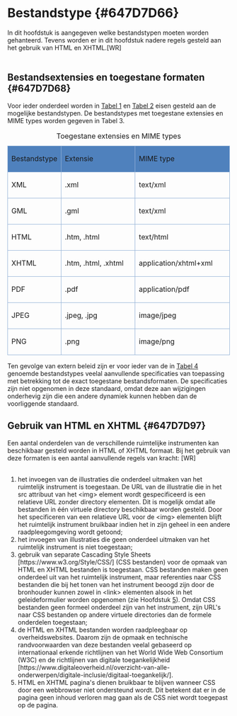 # Bestandstype {#647D7D66}

In dit hoofdstuk is aangegeven welke bestandstypen moeten worden gehanteerd. Tevens worden er in dit hoofdstuk nadere regels gesteld aan het gebruik van HTML en XHTML.[WR]<br/>
<br/>

## Bestandsextensies en toegestane formaten {#647D7D68}

Voor ieder onderdeel worden in <a href='#d4e213'>Tabel 1</a> en <a href='#d4e757'>Tabel 2</a> eisen gesteld aan de mogelijke bestandstypen. De bestandstypes met toegestane extensies en MIME types worden gegeven in Tabel 3.
<table style='width: 100%;'><caption>Toegestane extensies en MIME types</caption>
<colgroup><col id='col1' style='width: 24.075358298659268%;'>
<col id='col2' style='width: 33.33333333333333%;'>
<col id='col3' style='width: 42.5913083680074%;'>
</colgroup>
<tbody valign='top'><tr><td align='left' style='border-top: 0.5pt solid #95B3D7; border-left: 0.5pt solid #95B3D7; border-bottom: 0.5pt solid #95B3D7; border-right: 0.5pt solid #95B3D7; background-color: #4F81BD;'><p id='647D7D6D'>Bestandstype</td>
<td align='left' style='border-top: 0.5pt solid #95B3D7; border-left: 0.5pt solid #95B3D7; border-bottom: 0.5pt solid #95B3D7; border-right: 0.5pt solid #95B3D7; background-color: #4F81BD;'><p id='647D7D6E'>Extensie</td>
<td align='left' style='border-top: 0.5pt solid #95B3D7; border-left: 0.5pt solid #95B3D7; border-bottom: 0.5pt solid #95B3D7; border-right: 0.5pt solid #95B3D7; background-color: #4F81BD;'><p id='647D7D6F'>MIME type</td>
</tr>
<tr><td align='left' style='border-top: 0.5pt solid #95B3D7; border-left: 0.5pt solid #95B3D7; border-bottom: 0.5pt solid #95B3D7; border-right: 0.5pt solid #95B3D7; background-color: none;'><p id='647D7D71'>XML</td>
<td align='left' style='border-top: 0.5pt solid #95B3D7; border-left: 0.5pt solid #95B3D7; border-bottom: 0.5pt solid #95B3D7; border-right: 0.5pt solid #95B3D7; background-color: none;'><p id='647D7D73'>.xml</td>
<td align='left' style='border-top: 0.5pt solid #95B3D7; border-left: 0.5pt solid #95B3D7; border-bottom: 0.5pt solid #95B3D7; border-right: 0.5pt solid #95B3D7; background-color: none;'><p id='647D7D74'>text/xml</td>
</tr>
<tr><td align='left' style='border-top: 0.5pt solid #95B3D7; border-left: 0.5pt solid #95B3D7; border-bottom: 0.5pt solid #95B3D7; border-right: 0.5pt solid #95B3D7; background-color: none;'><p id='647D7D77'>GML</td>
<td align='left' style='border-top: 0.5pt solid #95B3D7; border-left: 0.5pt solid #95B3D7; border-bottom: 0.5pt solid #95B3D7; border-right: 0.5pt solid #95B3D7; background-color: none;'><p id='647D7D78'>.gml</td>
<td align='left' style='border-top: 0.5pt solid #95B3D7; border-left: 0.5pt solid #95B3D7; border-bottom: 0.5pt solid #95B3D7; border-right: 0.5pt solid #95B3D7; background-color: none;'><p id='647D7D79'>text/xml</td>
</tr>
<tr><td align='left' style='border-top: 0.5pt solid #95B3D7; border-left: 0.5pt solid #95B3D7; border-bottom: 0.5pt solid #95B3D7; border-right: 0.5pt solid #95B3D7; background-color: none;'><p id='647D7D7B'>HTML</td>
<td align='left' style='border-top: 0.5pt solid #95B3D7; border-left: 0.5pt solid #95B3D7; border-bottom: 0.5pt solid #95B3D7; border-right: 0.5pt solid #95B3D7; background-color: none;'><p id='647D7D7D'>.htm, .html</td>
<td align='left' style='border-top: 0.5pt solid #95B3D7; border-left: 0.5pt solid #95B3D7; border-bottom: 0.5pt solid #95B3D7; border-right: 0.5pt solid #95B3D7; background-color: none;'><p id='647D7D7E'>text/html</td>
</tr>
<tr><td align='left' style='border-top: 0.5pt solid #95B3D7; border-left: 0.5pt solid #95B3D7; border-bottom: 0.5pt solid #95B3D7; border-right: 0.5pt solid #95B3D7; background-color: none;'><p id='647D7D80'>XHTML</td>
<td align='left' style='border-top: 0.5pt solid #95B3D7; border-left: 0.5pt solid #95B3D7; border-bottom: 0.5pt solid #95B3D7; border-right: 0.5pt solid #95B3D7; background-color: none;'><p id='647D7D82'>.htm, .html, .xhtml</td>
<td align='left' style='border-top: 0.5pt solid #95B3D7; border-left: 0.5pt solid #95B3D7; border-bottom: 0.5pt solid #95B3D7; border-right: 0.5pt solid #95B3D7; background-color: none;'><p id='647D7D83'>application/xhtml+xml</td>
</tr>
<tr><td align='left' style='border-top: 0.5pt solid #95B3D7; border-left: 0.5pt solid #95B3D7; border-bottom: 0.5pt solid #95B3D7; border-right: 0.5pt solid #95B3D7; background-color: none;'><p id='647D7D85'>PDF</td>
<td align='left' style='border-top: 0.5pt solid #95B3D7; border-left: 0.5pt solid #95B3D7; border-bottom: 0.5pt solid #95B3D7; border-right: 0.5pt solid #95B3D7; background-color: none;'><p id='647D7D87'>.pdf</td>
<td align='left' style='border-top: 0.5pt solid #95B3D7; border-left: 0.5pt solid #95B3D7; border-bottom: 0.5pt solid #95B3D7; border-right: 0.5pt solid #95B3D7; background-color: none;'><p id='647D7D88'>application/pdf</td>
</tr>
<tr><td align='left' style='border-top: 0.5pt solid #95B3D7; border-left: 0.5pt solid #95B3D7; border-bottom: 0.5pt solid #95B3D7; border-right: 0.5pt solid #95B3D7; background-color: none;'><p id='647D7D8A'>JPEG</td>
<td align='left' style='border-top: 0.5pt solid #95B3D7; border-left: 0.5pt solid #95B3D7; border-bottom: 0.5pt solid #95B3D7; border-right: 0.5pt solid #95B3D7; background-color: none;'><p id='647D7D8C'>.jpeg, .jpg</td>
<td align='left' style='border-top: 0.5pt solid #95B3D7; border-left: 0.5pt solid #95B3D7; border-bottom: 0.5pt solid #95B3D7; border-right: 0.5pt solid #95B3D7; background-color: none;'><p id='647D7D8D'>image/jpeg</td>
</tr>
<tr><td align='left' style='border-top: 0.5pt solid #95B3D7; border-left: 0.5pt solid #95B3D7; border-bottom: 0.5pt solid #95B3D7; border-right: 0.5pt solid #95B3D7; background-color: none;'><p id='647D7D8F'>PNG</td>
<td align='left' style='border-top: 0.5pt solid #95B3D7; border-left: 0.5pt solid #95B3D7; border-bottom: 0.5pt solid #95B3D7; border-right: 0.5pt solid #95B3D7; background-color: none;'><p id='647D7D91'>.png</td>
<td align='left' style='border-top: 0.5pt solid #95B3D7; border-left: 0.5pt solid #95B3D7; border-bottom: 0.5pt solid #95B3D7; border-right: 0.5pt solid #95B3D7; background-color: none;'><p id='647D7D92'>image/png </td>
</tr>
</tbody>
</table>

Ten gevolge van extern beleid zijn er voor ieder van de in <a href='#d4e1875'>Tabel 4</a> genoemde bestandstypes veelal aanvullende specificaties van toepassing met betrekking tot de exact toegestane bestandsformaten. De specificaties zijn niet opgenomen in deze standaard, omdat deze aan wijzigingen onderhevig zijn die een andere dynamiek kunnen hebben dan de voorliggende standaard.
## Gebruik van HTML en XHTML {#647D7D97}

Een aantal onderdelen van de verschillende ruimtelijke instrumenten kan beschikbaar gesteld worden in HTML of XHTML formaat. Bij het gebruik van deze formaten is een aantal aanvullende regels van kracht:
[WR]<br/>
<br/>

<ol><li>het invoegen van de illustraties die onderdeel uitmaken van het ruimtelijk instrument is toegestaan. De URL van de illustratie die in het src attribuut van het &lt;img&gt; element wordt gespecificeerd is een relatieve URL zonder directory elementen. Dit is mogelijk omdat alle bestanden in één virtuele directory beschikbaar worden gesteld. Door het specificeren van een relatieve URL voor de &lt;img&gt; elementen blijft het ruimtelijk instrument bruikbaar indien het in zijn geheel in een andere raadpleegomgeving wordt getoond;</li>
<li>het invoegen van illustraties die geen onderdeel uitmaken van het ruimtelijk instrument is niet toegestaan;</li>
<li>gebruik van separate Cascading Style Sheets [https://www.w3.org/Style/CSS/] (CSS bestanden) voor de opmaak van HTML en XHTML bestanden is toegestaan. CSS bestanden maken geen onderdeel uit van het ruimtelijk instrument, maar referenties naar CSS bestanden die bij het tonen van het instrument beoogd zijn door de bronhouder kunnen zowel in &lt;link&gt; elementen alsook in het geleideformulier worden opgenomen (zie Hoofdstuk <a href='#647D7DE7'>5</a>). Omdat CSS bestanden geen formeel onderdeel zijn van het instrument, zijn URL's naar CSS bestanden op andere virtuele directories dan de formele onderdelen toegestaan;</li>
<li>de HTML en XHTML bestanden worden raadpleegbaar op overheidswebsites. Daarom zijn de opmaak en technische randvoorwaarden van deze bestanden veelal gebaseerd op internationaal erkende richtlijnen van het World Wide Web Consortium (W3C) en de richtlijnen van digitale toegankelijkheid [https://www.digitaleoverheid.nl/overzicht-van-alle-onderwerpen/digitale-inclusie/digitaal-toegankelijk/].</li>
<li>HTML en XHTML pagina's dienen bruikbaar te blijven wanneer CSS door een webbrowser niet ondersteund wordt. Dit betekent dat er in de pagina geen inhoud verloren mag gaan als de CSS niet wordt toegepast op de pagina.</li>
</ol>

